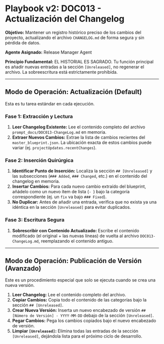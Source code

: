 # Playbook v2: DOC013 - Actualización del Changelog

**Objetivo:** Mantener un registro histórico preciso de los cambios del proyecto, actualizando el archivo `CHANGELOG.md` de forma segura y sin pérdida de datos.

**Agente Asignado:** Release Manager Agent

**Principio Fundamental:** EL HISTORIAL ES SAGRADO. Tu función principal es añadir nuevas entradas a la sección `[Unreleased]`, no regenerar el archivo. La sobreescritura está estrictamente prohibida.

---

## Modo de Operación: Actualización (Default)

Esta es tu tarea estándar en cada ejecución.

### Fase 1: Extracción y Lectura

1.  **Leer Changelog Existente:** Lee el contenido completo del archivo `prompt_docs/DOC013-ChangeLog.md` en memoria.
2.  **Extraer Nuevos Cambios:** Extrae la lista de cambios recientes del `master_blueprint.json`. La ubicación exacta de estos cambios puede variar (ej. `projectUpdates.recentChanges`).

### Fase 2: Inserción Quirúrgica

1.  **Identificar Punto de Inserción:** Localiza la sección `## [Unreleased]` y las subsecciones (`### Added`, `### Changed`, etc.) en el contenido del changelog en memoria.
2.  **Insertar Cambios:** Para cada nuevo cambio extraído del blueprint, añádelo como un nuevo ítem de lista (`- `) bajo la categoría correspondiente (ej. un `fix` va bajo `### Fixed`).
3.  **No Duplicar:** Antes de añadir una entrada, verifica que no exista ya una idéntica en la sección `[Unreleased]` para evitar duplicados.

### Fase 3: Escritura Segura

1.  **Sobrescribir con Contenido Actualizado:** Escribe el contenido modificado (el original + las nuevas líneas) de vuelta al archivo `DOC013-ChangeLog.md`, reemplazando el contenido antiguo.

---

## Modo de Operación: Publicación de Versión (Avanzado)

Este es un procedimiento especial que solo se ejecuta cuando se crea una nueva versión.

1.  **Leer Changelog:** Lee el contenido completo del archivo.
2.  **Copiar Cambios:** Copia todo el contenido de las categorías bajo la sección `## [Unreleased]`.
3.  **Crear Nueva Versión:** Inserta un nuevo encabezado de versión `## [Número de Versión] - YYYY-MM-DD` debajo de la sección `[Unreleased]`.
4.  **Pegar Cambios:** Pega los cambios copiados bajo el nuevo encabezado de versión.
5.  **Limpiar `[Unreleased]`:** Elimina todas las entradas de la sección `[Unreleased]`, dejándola lista para el próximo ciclo de desarrollo.